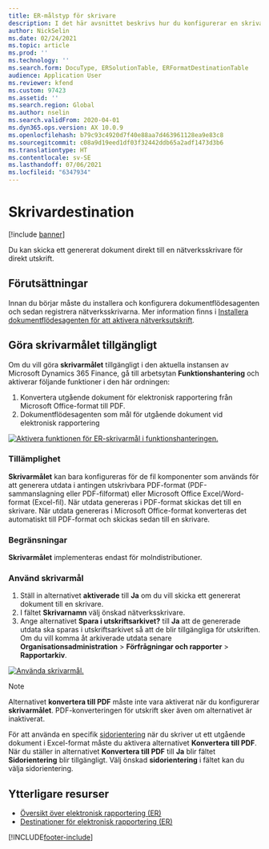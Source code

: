 ```yaml
---
title: ER-målstyp för skrivare
description: I det här avsnittet beskrivs hur du konfigurerar en skrivare för varje MAPP- eller FIL-komponent i ett elektroniskt rapporteringsformat (ER).
author: NickSelin
ms.date: 02/24/2021
ms.topic: article
ms.prod: ''
ms.technology: ''
ms.search.form: DocuType, ERSolutionTable, ERFormatDestinationTable
audience: Application User
ms.reviewer: kfend
ms.custom: 97423
ms.assetid: ''
ms.search.region: Global
ms.author: nselin
ms.search.validFrom: 2020-04-01
ms.dyn365.ops.version: AX 10.0.9
ms.openlocfilehash: b79c93c4920d7f40e88aa7d463961128ea9e83c8
ms.sourcegitcommit: c08a9d19eed1df03f32442ddb65a2adf1473d3b6
ms.translationtype: HT
ms.contentlocale: sv-SE
ms.lasthandoff: 07/06/2021
ms.locfileid: "6347934"
---
```

# <a name="printer-destination"></a><a name="PrinterDestinationType"></a>Skrivardestination

[!include [banner](../includes/banner.md)]

Du kan skicka ett genererat dokument direkt till en nätverksskrivare för direkt utskrift.

## <a name="prerequisites"></a>Förutsättningar

Innan du börjar måste du installera och konfigurera dokumentflödesagenten och sedan registrera nätverksskrivarna. Mer information finns i [Installera dokumentflödesagenten för att aktivera nätverksutskrift](./install-document-routing-agent.md).

## <a name="make-the-printer-destination-available"></a>Göra skrivarmålet tillgängligt

Om du vill göra **skrivarmålet** tillgängligt i den aktuella instansen av Microsoft Dynamics 365 Finance, gå till arbetsytan **Funktionshantering** och aktiverar följande funktioner i den här ordningen:

1. Konvertera utgående dokument för elektronisk rapportering från Microsoft Office-format till PDF.
2. Dokumentflödesagenten som mål för utgående dokument vid elektronisk rapportering

[![Aktivera funktionen för ER-skrivarmål i funktionshanteringen.](./media/ER_Destinations-EnablePrinterDestinationFeature.png)](./media/ER_Destinations-EnablePrinterDestinationFeature.png)

### <a name="applicability"></a>Tillämplighet

**Skrivarmålet** kan bara konfigureras för de fil komponenter som används för att generera utdata i antingen utskrivbara PDF-format (PDF-sammanslagning eller PDF-filformat) eller Microsoft Office Excel/Word-format (Excel-fil). När utdata genereras i PDF-format skickas det till en skrivare. När utdata genereras i Microsoft Office-format konverteras det automatiskt till PDF-format och skickas sedan till en skrivare.

### <a name="limitations"></a>Begränsningar

**Skrivarmålet** implementeras endast för molndistributioner.

### <a name="use-the-printer-destination"></a>Använd skrivarmål

1. Ställ in alternativet **aktiverade** till **Ja** om du vill skicka ett genererat dokument till en skrivare.
2. I fältet **Skrivarnamn** välj önskad nätverksskrivare.
3. Ange alternativet **Spara i utskriftsarkivet?** till **Ja** att de genererade utdata ska sparas i utskriftsarkivet så att de blir tillgängliga för utskriften. Om du vill komma åt arkiverade utdata senare **Organisationsadministration** \> **Förfrågningar och rapporter** \> **Rapportarkiv**.

[![Använda skrivarmål.](./media/ER_Destinations-PrinterDestination.png)](./media/ER_Destinations-PrinterDestination.png)

> [!NOTE]
> Alternativet **konvertera till PDF** måste inte vara aktiverat när du konfigurerar **skrivarmålet**. PDF-konverteringen för utskrift sker även om alternativet är inaktiverat.

För att använda en specifik [sidorientering](electronic-reporting-destinations.md#SelectPdfPageOrientation) när du skriver ut ett utgående dokument i Excel-format måste du aktivera alternativet **Konvertera till PDF**. När du ställer in alternativet **Konvertera till PDF** till **Ja** blir fältet **Sidorientering** blir tillgängligt. Välj önskad **sidorientering** i fältet kan du välja sidorientering.

## <a name="additional-resources"></a>Ytterligare resurser

- [Översikt över elektronisk rapportering (ER)](general-electronic-reporting.md)
- [Destinationer för elektronisk rapportering (ER)](electronic-reporting-destinations.md)


[!INCLUDE[footer-include](../../../includes/footer-banner.md)]
